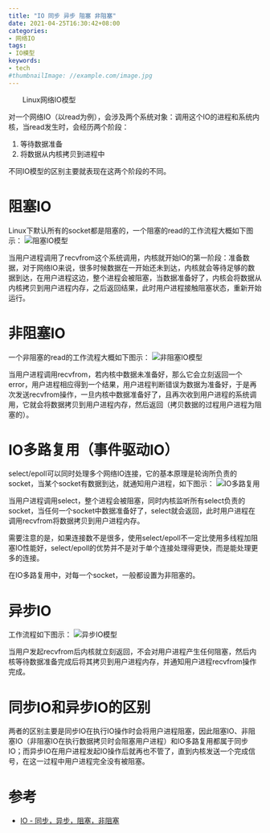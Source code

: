 ```yaml
---
title: "IO 同步 异步 阻塞 非阻塞"
date: 2021-04-25T16:30:42+08:00
categories:
- 网络IO
tags:
- IO模型
keywords:
- tech
#thumbnailImage: //example.com/image.jpg
---
```

　　Linux网络IO模型
<!--more-->
对一个网络IO（以read为例），会涉及两个系统对象：调用这个IO的进程和系统内核，当read发生时，会经历两个阶段：
1. 等待数据准备
2. 将数据从内核拷贝到进程中

不同IO模型的区别主要就表现在这两个阶段的不同。

# 阻塞IO
Linux下默认所有的socket都是阻塞的，一个阻塞的read的工作流程大概如下图示：
![阻塞IO模型]()

当用户进程调用了recvfrom这个系统调用，内核就开始IO的第一阶段：准备数据，对于网络IO来说，很多时候数据在一开始还未到达，内核就会等待足够的数据到达，在用户进程这边，整个进程会被阻塞，当数据准备好了，内核会将数据从内核拷贝到用户进程内存，之后返回结果，此时用户进程接触阻塞状态，重新开始运行。

# 非阻塞IO
一个非阻塞的read的工作流程大概如下图示：
![非阻塞IO模型]()

当用户进程调用recvfrom，若内核中数据未准备好，那么它会立刻返回一个error，用户进程相应得到一个结果，用户进程判断错误为数据为准备好，于是再次发送recvfrom操作，一旦内核中数据准备好了，且再次收到用户进程的系统调用，它就会将数据拷贝到用户进程内存，然后返回（拷贝数据的过程用户进程为阻塞的）。

# IO多路复用（事件驱动IO）
select/epoll可以同时处理多个网络IO连接，它的基本原理是轮询所负责的socket，当某个socket有数据到达，就通知用户进程，如下图示：
![IO多路复用]()

当用户进程调用select，整个进程会被阻塞，同时内核监听所有select负责的socket，当任何一个socket中数据准备好了，select就会返回，此时用户进程在调用recvfrom将数据拷贝到用户进程内存。

需要注意的是，如果连接数不是很多，使用select/epoll不一定比使用多线程加阻塞IO性能好，select/epoll的优势并不是对于单个连接处理得更快，而是能处理更多的连接。

在IO多路复用中，对每一个socket，一般都设置为非阻塞的。

# 异步IO
工作流程如下图示：
![异步IO模型]()

当用户发起recvfrom后内核就立刻返回，不会对用户进程产生任何阻塞，然后内核等待数据准备完成后将其拷贝到用户进程内存，并通知用户进程recvfrom操作完成。

# 同步IO和异步IO的区别
两者的区别主要是同步IO在执行IO操作时会将用户进程阻塞，因此阻塞IO、非阻塞IO（非阻塞IO在执行数据拷贝时会阻塞用户进程）和IO多路复用都属于同步IO；而异步IO在用户进程发起IO操作后就再也不管了，直到内核发送一个完成信号，在这一过程中用户进程完全没有被阻塞。

# 参考
- [IO - 同步，异步，阻塞，非阻塞](https://blog.csdn.net/historyasamirror/article/details/5778378)
